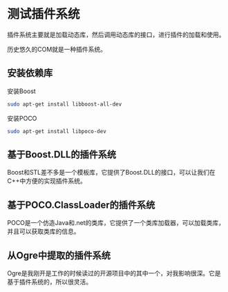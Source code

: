 # 测试插件系统

插件系统主要就是加载动态库，然后调用动态库的接口，进行插件的加载和使用。

历史悠久的COM就是一种插件系统。

## 安装依赖库

安装Boost

```bash
sudo apt-get install libboost-all-dev
```

安装POCO

```bash
sudo apt-get install libpoco-dev
```

## 基于Boost.DLL的插件系统

Boost和STL差不多是一个模板库，它提供了Boost.DLL的接口，可以让我们在C++中方便的实现插件系统。

## 基于POCO.ClassLoader的插件系统

POCO是一个仿造Java和.net的类库，它提供了一个类库加载器，可以加载类库，并且可以获取类库的信息。

## 从Ogre中提取的插件系统

Ogre是我刚开是工作的时候读过的开源项目中的其中一个，对我影响很深。它是基于插件系统的，所以很灵活。
